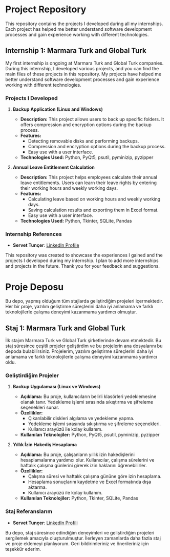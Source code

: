 # Project Repository

This repository contains the projects I developed during all my internships. Each project has helped me better understand software development processes and gain experience working with different technologies.

## Internship 1: Marmara Turk and Global Turk

My first internship is ongoing at Marmara Turk and Global Turk companies. During this internship, I developed various projects, and you can find the main files of these projects in this repository. My projects have helped me better understand software development processes and gain experience working with different technologies.

### Projects I Developed

1. **Backup Application (Linux and Windows)**
   - **Description:** This project allows users to back up specific folders. It offers compression and encryption options during the backup process.
   - **Features:**
     - Detecting removable disks and performing backups.
     - Compression and encryption options during the backup process.
     - Easy use with a user interface.
   - **Technologies Used:** Python, PyQt5, psutil, pyminizip, pyzipper

2. **Annual Leave Entitlement Calculation**
   - **Description:** This project helps employees calculate their annual leave entitlements. Users can learn their leave rights by entering their working hours and weekly working days.
   - **Features:**
     - Calculating leave based on working hours and weekly working days.
     - Saving calculation results and exporting them in Excel format.
     - Easy use with a user interface.
   - **Technologies Used:** Python, Tkinter, SQLite, Pandas

### Internship References

- **Servet Tunçer**: [LinkedIn Profile](https://www.linkedin.com/in/servet-tun%C3%A7er-0bb377238/)

This repository was created to showcase the experiences I gained and the projects I developed during my internship. I plan to add more internships and projects in the future. Thank you for your feedback and suggestions.

# Proje Deposu

Bu depo, yapmış olduğum tüm stajlarda geliştirdiğim projeleri içermektedir. Her bir proje, yazılım geliştirme süreçlerini daha iyi anlamama ve farklı teknolojilerle çalışma deneyimi kazanmama yardımcı olmuştur.

## Staj 1: Marmara Turk and Global Turk

İlk stajım Marmara Turk ve Global Turk şirketlerinde devam etmektedir. Bu staj süresince çeşitli projeler geliştirdim ve bu projelerin ana dosyalarını bu depoda bulabilirsiniz. Projelerim, yazılım geliştirme süreçlerini daha iyi anlamama ve farklı teknolojilerle çalışma deneyimi kazanmama yardımcı oldu.

### Geliştirdiğim Projeler

1. **Backup Uygulaması (Linux ve Windows)**
   - **Açıklama:** Bu proje, kullanıcıların belirli klasörleri yedeklemesine olanak tanır. Yedekleme işlemi sırasında sıkıştırma ve şifreleme seçenekleri sunar.
   - **Özellikler:**
     - Çıkarılabilir diskleri algılama ve yedekleme yapma.
     - Yedekleme işlemi sırasında sıkıştırma ve şifreleme seçenekleri.
     - Kullanıcı arayüzü ile kolay kullanım.
   - **Kullanılan Teknolojiler:** Python, PyQt5, psutil, pyminizip, pyzipper

2. **Yıllık İzin Hakediş Hesaplama**
   - **Açıklama:** Bu proje, çalışanların yıllık izin hakedişlerini hesaplamalarına yardımcı olur. Kullanıcılar, çalışma sürelerini ve haftalık çalışma günlerini girerek izin haklarını öğrenebilirler.
   - **Özellikler:**
     - Çalışma süresi ve haftalık çalışma gününe göre izin hesaplama.
     - Hesaplama sonuçlarını kaydetme ve Excel formatında dışa aktarma.
     - Kullanıcı arayüzü ile kolay kullanım.
   - **Kullanılan Teknolojiler:** Python, Tkinter, SQLite, Pandas

### Staj Referanslarım

- **Servet Tunçer**: [LinkedIn Profili](https://www.linkedin.com/in/servet-tun%C3%A7er-0bb377238/)

Bu depo, staj süresince edindiğim deneyimleri ve geliştirdiğim projeleri sergilemek amacıyla oluşturulmuştur. İlerleyen zamanlarda daha fazla staj ve proje eklemeyi planlıyorum. Geri bildirimleriniz ve önerileriniz için teşekkür ederim.